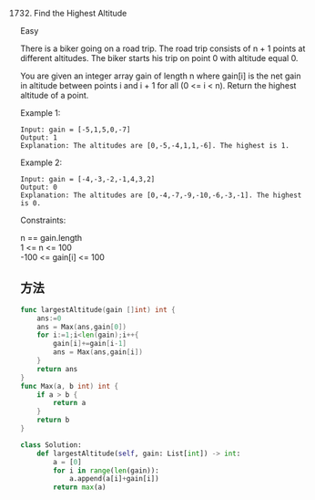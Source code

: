 1732. Find the Highest Altitude


Easy

There is a biker going on a road trip. The road trip consists of n + 1 points at different altitudes. The biker starts his trip on point 0 with altitude equal 0.

You are given an integer array gain of length n where gain[i] is the net gain in altitude between points i​​​​​​ and i + 1 for all (0 <= i < n). Return the highest altitude of a point.

 

Example 1:

```
Input: gain = [-5,1,5,0,-7]
Output: 1
Explanation: The altitudes are [0,-5,-4,1,1,-6]. The highest is 1.
```

Example 2:

```
Input: gain = [-4,-3,-2,-1,4,3,2]
Output: 0
Explanation: The altitudes are [0,-4,-7,-9,-10,-6,-3,-1]. The highest is 0.
```

Constraints:

n == gain.length   
1 <= n <= 100   
-100 <= gain[i] <= 100


## 方法


```go
func largestAltitude(gain []int) int {
    ans:=0
    ans = Max(ans,gain[0])
    for i:=1;i<len(gain);i++{
    	gain[i]+=gain[i-1]
    	ans = Max(ans,gain[i])
	}
	return ans
}
func Max(a, b int) int {
	if a > b {
		return a
	}
	return b
}
```


```python
class Solution:
    def largestAltitude(self, gain: List[int]) -> int:
        a = [0]
        for i in range(len(gain)):
            a.append(a[i]+gain[i])
        return max(a)
```